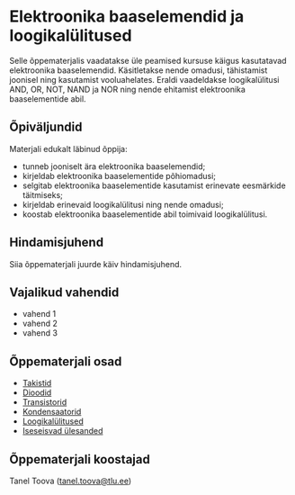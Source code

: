# Elektroonika baaselemendid ja loogikalülitused
Selle õppematerjalis vaadatakse üle peamised kursuse käigus kasutatavad elektroonika baaselemendid. Käsitletakse nende omadusi, tähistamist joonisel ning kasutamist vooluahelates.
Eraldi vaadeldakse loogikalülitusi AND, OR, NOT, NAND ja NOR ning nende ehitamist elektroonika baaselementide abil.

## Õpiväljundid
Materjali edukalt läbinud õppija:
* tunneb jooniselt ära elektroonika baaselemendid;
* kirjeldab elektroonika baaselementide põhiomadusi;
* selgitab elektroonika baaselementide kasutamist erinevate eesmärkide täitmiseks;
* kirjeldab erinevaid loogikalülitusi ning nende omadusi;
* koostab elektroonika baaselementide abil toimivaid loogikalülitusi.

## Hindamisjuhend

Siia õppematerjali juurde käiv hindamisjuhend.

## Vajalikud vahendid
* vahend 1
* vahend 2
* vahend 3

## Õppematerjali osad
* [Takistid](materjalid/1_takistid.md)
* [Dioodid](materjalid/2_dioodid.md)
* [Transistorid](materjalid/3_transistorid.md)
* [Kondensaatorid](materjalid/4_kondensaatorid.md)
* [Loogikalülitused](materjalid/5_loogikalülitused.md)
* [Iseseisvad ülesanded](materjalid/6_isesisvad_ülesanded.md)

## Õppematerjali koostajad

Tanel Toova (tanel.toova@tlu.ee)

